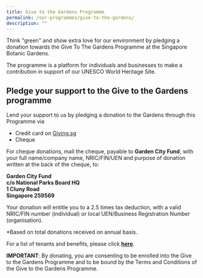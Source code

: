 ```yaml
---
title: Give to the Gardens Programme
permalink: /our-programmes/give-to-the-gardens/
description: ""
---
```







Think "green" and show extra love for our environment by pledging a donation towards the Give To The Gardens Programme at the Singapore Botanic Gardens.

The programme is a platform for individuals and businesses to make a contribution in support of our UNESCO World Heritage Site.

Pledge your support to the Give to the Gardens programme
--------------------------------------------------------

Lend your support to us by pledging a donation to the Gardens through this Programme via

*   Credit card on [Giving.sg](https://www.giving.sg/garden-city-fund/give-to-the-gardens-programme)
*   [](https://www.giving.sg/garden-city-fund/givetothegardensprogramme)Cheque

For cheque donations, mail the cheque, payable to **Garden City Fund**, with your full name/company name, NRIC/FIN/UEN and purpose of donation written at the back of the cheque, to:

**Garden City Fund  
c/o National Parks Board HQ  
1 Cluny Road  
Singapore 259569**

Your donation will entitle you to a 2.5 times tax deduction, with a valid NRIC/FIN number (individual) or local UEN/Business Registration Number (organisation).

*Based on total donations received on annual basis.

For a list of tenants and benefits, please click [**here**](https://www.gardencityfund.gov.sg/-/media/gcf/documents/list-of-tenants-and-benefits.ashx).

**IMPORTANT**: By donating, you are consenting to be enrolled into the Give to the Gardens Programme and to be bound by the Terms and Conditions of the Give to the Gardens Programme.